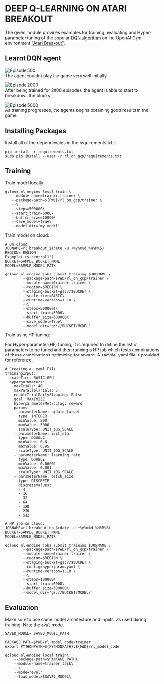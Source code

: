 # DEEP Q-LEARNING ON ATARI BREAKOUT

The given module provides examples for training, evaluating and Hyper-parameter tuning of the popular [DQN algorithm](https://deepmind.com/research/dqn/) on the OpenAI Gym environment ["Atari Breakout"](https://gym.openai.com/envs/Breakout-v0/).


## Learnt DQN agent
![Episode 500](img/breakout_4.0.gif?raw=true)  
The agent couldnt play the game very well initially  

![Episode 2000](img/breakout_18.0.gif?raw=true)   
After being trained for 2000 episodes, the agent is able to start to breakdown the blocks 

![Episode 5000](img/breakout_36.0.gif?raw=true)   
As training progresses, the agents begins obtaining good results in the game. 

## Installing Packages

Install all of the dependencies in the requirements.txt :-

```
pip install -r requirements.txt
sudo pip install --user -r rl_on_gcp/requirements.txt

```


## Training

Train model locally:

```
gcloud ml-engine local train \
   --module-name=trainer.trainer \
   --package-path=${PWD}/rl_on_gcp/trainer \
   --\
   --steps=500000\
   --start_train=5000\
   --buffer_size=10000\
   --save_model=True\
   --model_dir='my_model'
```

Train model on cloud:

```
# On cloud.
JOBNAME=rl_breakout_$(date -u +%y%m%d_%H%M%S)
REGION= REGION
Example('us-central1')
BUCKET=SAMPLE_BUCKET_NAME
MODEL=SAMPLE_MODEL_PATH 

gcloud ml-engine jobs submit training $JOBNAME \
        --package-path=$PWD/rl_on_gcp/trainer \
        --module-name=trainer.trainer \
        --region=$REGION \
        --staging-bucket=gs://$BUCKET \
        --scale-tier=BASIC\
        --runtime-version=1.10 \
        --\
        --steps=5000000\
        --start_train=5000\
        --buffer_size=500000\
        --save_model=True\
        --model_dir='gs://BUCKET/MODEL'
```

Train using HP tuning:

For Hyper-parameter(HP) tuning, it is required to define the list of parameters to be tuned and then running a HP job which tests combinations of these combinations optimizing for reward. A sample .yaml file is provided for reference.

```
# Creating a .yaml File
trainingInput:
  scaleTier: BASIC_GPU
  hyperparameters:
    maxTrials: 40
    maxParallelTrials: 5
    enableTrialEarlyStopping: False
    goal: MAXIMIZE    
    hyperparameterMetricTag: reward
    params:
    - parameterName: update_target
      type: INTEGER
      minValue: 500
      maxValue: 5000
      scaleType: UNIT_LOG_SCALE
    - parameterName: init_eta
      type: DOUBLE
      minValue: 0.8
      maxValue: 0.95
      scaleType: UNIT_LOG_SCALE
    - parameterName: learning_rate
      type: DOUBLE
      minValue: 0.00001
      maxValue: 0.001
      scaleType: UNIT_LOG_SCALE
    - parameterName: batch_size
      type: DISCRETE
      discreteValues:
      - 4
      - 16
      - 32
      - 64
      - 128
      - 256
      - 512
```

```
# HP job on cloud.
JOBNAME=rl_breakout_hp_$(date -u +%y%m%d_%H%M%S)
BUCKET=SAMPLE_BUCKET_NAME
MODEL=SAMPLE_MODEL_PATH 

gcloud ml-engine jobs submit training $JOBNAME \
        --package-path=$PWD/rl_on_gcp/trainer \
        --module-name=trainer.trainer \
        --region=$REGION \
        --staging-bucket=gs://$BUCKET \
        --config=hyperparam.yaml \
        --runtime-version=1.10 \
        --\
        --steps=100000\
        --start_train=5000\
        --buffer_size=500000\
        --model_dir='gs://BUCKET/MODEL/'
```

## Evaluation

Make sure to use same model architecture and inputs, as used during training. Note the `eval` mode.

```
SAVED_MODEL= SAVED_MODEL_PATH

PACKAGE_PATH=$PWD/rl_model_code/trainer
export PYTHONPATH=${PYTHONPATH}:${PWD}/rl_model_code

gcloud ml-engine local train\
    --package-path=$PACKAGE_PATH\
    --module-name=trainer.task\
    --\
    --mode="eval"
    --load_model=$SAVED_MODEL\
```

